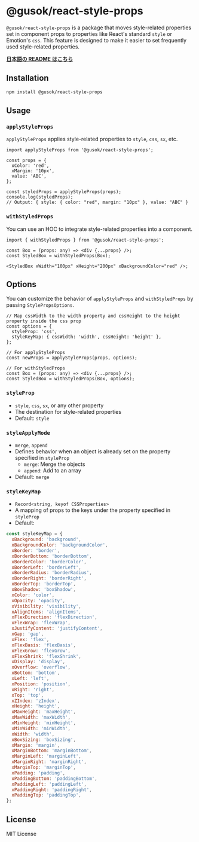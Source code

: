# @gusok/react-style-props

`@gusok/react-style-props` is a package that moves style-related properties set in component props to properties like React's standard `style` or Emotion's `css`.
This feature is designed to make it easier to set frequently used style-related properties.

**[日本語の README はこちら](./README.ja.md)**

## Installation

```sh
npm install @gusok/react-style-props
```

## Usage

### `applyStyleProps`

`applyStyleProps` applies style-related properties to `style`, `css`, `sx`, etc.

```tsx
import applyStyleProps from '@gusok/react-style-props';

const props = {
  xColor: 'red',
  xMargin: '10px',
  value: 'ABC',
};

const styledProps = applyStyleProps(props);
console.log(styledProps);
// Output: { style: { color: "red", margin: "10px" }, value: "ABC" }
```

### `withStyledProps`

You can use an HOC to integrate style-related properties into a component.

```tsx
import { withStyledProps } from '@gusok/react-style-props';

const Box = (props: any) => <div {...props} />;
const StyledBox = withStyledProps(Box);

<StyledBox xWidth="100px" xHeight="200px" xBackgroundColor="red" />;
```

## Options

You can customize the behavior of `applyStyleProps` and `withStyledProps` by passing `StylePropsOptions`.

```tsx
// Map cssWidth to the width property and cssHeight to the height property inside the css prop
const options = {
  styleProp: 'css',
  styleKeyMap: { cssWidth: 'width', cssHeight: 'height' },
};

// For applyStyleProps
const newProps = applyStyleProps(props, options);

// For withStyledProps
const Box = (props: any) => <div {...props} />;
const StyledBox = withStyledProps(Box, options);
```

### `styleProp`

- `style`, `css`, `sx`, or any other property
- The destination for style-related properties
- Default: `style`

### `styleApplyMode`

- `merge`, `append`
- Defines behavior when an object is already set on the property specified in `styleProp`
  - `merge`: Merge the objects
  - `append`: Add to an array
- Default: `merge`

### `styleKeyMap`

- `Record<string, keyof CSSProperties>`
- A mapping of props to the keys under the property specified in `styleProp`
- Default:

```js
const styleKeyMap = {
  xBackground: 'background',
  xBackgroundColor: 'backgroundColor',
  xBorder: 'border',
  xBorderBottom: 'borderBottom',
  xBorderColor: 'borderColor',
  xBorderLeft: 'borderLeft',
  xBorderRadius: 'borderRadius',
  xBorderRight: 'borderRight',
  xBorderTop: 'borderTop',
  xBoxShadow: 'boxShadow',
  xColor: 'color',
  xOpacity: 'opacity',
  xVisibility: 'visibility',
  xAlignItems: 'alignItems',
  xFlexDirection: 'flexDirection',
  xFlexWrap: 'flexWrap',
  xJustifyContent: 'justifyContent',
  xGap: 'gap',
  xFlex: 'flex',
  xFlexBasis: 'flexBasis',
  xFlexGrow: 'flexGrow',
  xFlexShrink: 'flexShrink',
  xDisplay: 'display',
  xOverflow: 'overflow',
  xBottom: 'bottom',
  xLeft: 'left',
  xPosition: 'position',
  xRight: 'right',
  xTop: 'top',
  xZIndex: 'zIndex',
  xHeight: 'height',
  xMaxHeight: 'maxHeight',
  xMaxWidth: 'maxWidth',
  xMinHeight: 'minHeight',
  xMinWidth: 'minWidth',
  xWidth: 'width',
  xBoxSizing: 'boxSizing',
  xMargin: 'margin',
  xMarginBottom: 'marginBottom',
  xMarginLeft: 'marginLeft',
  xMarginRight: 'marginRight',
  xMarginTop: 'marginTop',
  xPadding: 'padding',
  xPaddingBottom: 'paddingBottom',
  xPaddingLeft: 'paddingLeft',
  xPaddingRight: 'paddingRight',
  xPaddingTop: 'paddingTop',
};
```

## License

MIT License
